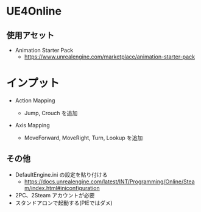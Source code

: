 # UE4Online

## 使用アセット

* Animation Starter Pack
    * https://www.unrealengine.com/marketplace/animation-starter-pack

# インプット

* Action Mapping
    * Jump, Crouch を追加
    
* Axis Mapping
    * MoveForward, MoveRight, Turn, Lookup を追加


## その他

* DefaultEngine.ini の設定を貼り付ける
  * https://docs.unrealengine.com/latest/INT/Programming/Online/Steam/index.html#iniconfiguration
* 2PC、2Steam アカウントが必要
* スタンドアロンで起動する(PIEではダメ)
